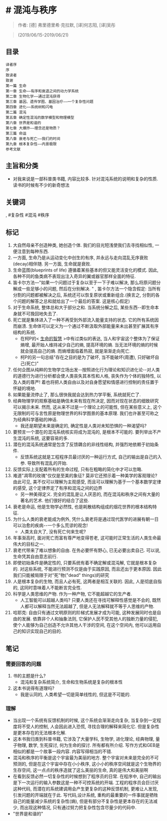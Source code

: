 # # 混沌与秩序

> 作者: [德] 弗里德里希·克拉默, [译]何志阳, [译]吴彤

> (2019/06/15-2019/06/21)

## 目录
```
译者序
序
致读者
致谢
第一篇 生命
第一章 生命——有序和衰退之间的动力学系统
第二章 生物化学——通过混沌获得
第三章 基因、遗传学图、基因治疗——一个复杂性问题
第四章 进化——系统树和闪电
第二篇 混沌
第五章 确定性混沌的数学模型和物理模型
第六章 世界是和谐的
第七章 大爆炸——理念还是物质？
第三篇 命运
第八章 衰老与死亡——我们的时间
第九章 根本复杂性——内禀极限
参考文献
```

## 主旨和分类

* 对我来说是一部科普类书籍, 内容比较多. 针对混沌系统的说明和复杂的性质. 读书的时候有不少的新奇想法

## 关键词
, #复杂性 #混沌 #秩序

## 标记

1. 大自然母亲不创造种类, 她创造个体. 我们的目光短浅使我们去寻找相似性, 一便注意到每种东西.
2. 一方面, 生命乃是从运动变化中创生的有序, 并永远与走向混乱无序衰败(decay)相伴随. 另一方面, 生命就是衰败.
3. 生命蓝图(blueprints of life) 遵循着某些基本的但又能灵活变化的模式. 因此, 各种不同的鱼类病不表现出注入奇异的翼或器官那样全面的特征.
4. 笛卡尔方法—"如果一个问题过于复杂以至于一下子难以解决, 那么将原问题分解成一些足够小的问题, 然后在分别解决. " , 笛卡尔方法一个隐含假定: 当所有分割的问题都被解决之后, 系统还可以恢复原状或重新组合.(换言之, 分割的各个问题的解答之总和就给出了一个最后的答案. 这是核心假定)
5. 对于生命系统, 整体总和大于部分之和. 当系统分解之后, 某些东西--即生命本身就不可挽回地失去了.
6. 死亡就是集体进入了一种不再受到外部流入能量支持的状态. 它的所有系统因而崩溃. 生命体可以定义为一个通过不断汲取外部能量来未出甚至扩展其有序结构的系统.
    * 在柯P的< [生命的智慧](https://www.youtube.com/watch?v=N0zhdMwD2Z8&t=800s) >中有过类似的表达, 当人和宇宙这个整体为了保证熵增, 最开始人维持减少自己的熵, 提高环境的熵. 当无法环境的熵的时候就会提高自己的熵. 而熵增面临着热寂, 就是渐渐走向死亡.
    * 柯P的另一句总结"存在之目的是为了破坏, 当不能破坏(周遭), 只好破坏自己(死亡)"
7. 任何企图从纯粹的生物学立场出发--按照进化行为理论和知识进化论--对人类的道德行为进行分析都会使人类丧失其本性和人格, 丧失作为个体的独特性, 以及人类的尊严! 着也将把人类自由以及对自身愿望和情感进行控制的责任置于怀疑的境地.
8. 如果能量流停止了, 那么很快我就会达到热力学平衡, 系统就死亡了.
9. 经典物理学的观察基础是确信未来有现在所决定, 因而对现在状态的细致研究可以揭示未来. 然而, 这从来不过是一个理论上的可能性, 但在某些意义上, 这个无限制的可与言性原是物理世界的科学图景的基本原理. 我们也许甚至可称之为经典科学基础的神话.
    * 我还是期望未来是确定的, 确定性是人类对未知恐惧的一种渴望吗?
10. 要预言一个潜在的混沌系统核实将成为混沌的, 是根本不可能的. 要列举出不产生混沌的系统, 这要容易的多.
11. 潜在的混沌系统通常是包含了反馈耦合的非线性结构, 并强烈地依赖于初始条件.
    * 反馈系统这就是工程程序员最讨厌的一种运行方式, 自己的输出是自己的入参. 导致所有混乱的开始.
12. 反馈实际上支配着所有的生命过程, 只有在粗略的简化中才可以忽略.
13. 难道"凋零的玫瑰"仅仅是至美的象征? 莫非它还预示着一种美学的客观理论? 由此可见, 美不仅可以理解为主观感受, 而且可以理解为基于一个基本数学定律的感受, 这个定律界定了有序和混沌之间的边界
    * 另一种美得定义. 完全的混乱是让人厌恶的, 而在混沌和秩序之间有大量的著名的艺术. 他们很好的结合了这些.
14. 衰老是命运, 他是生物学必然性, 也是耗散结构组成的烟花世界的根本结构特征.
15. 为什么人类的衰老能成为例外, 凭什么衰老将是通过现代医学的进展有朝一日可以治愈的疾病--一个多么荒谬的观念!
    * 人类太自大了, 没有死亡何来生呢?
16. 年事渐高时, 面对死亡而富有尊严地变得苍老, 这可能时正常生活的人类生命最伟大的目标之一.
17. 衰老代带来了难以想象的自由. 在务必要怀有野心, 已无必要出卖自己. 可以说, 生命凭其自由意志前行.
18. 即使初始条件是确定性的, 只要系统有着不确定解或混沌解, 它就是根本复杂的.  对这些系统, 不能进行预测不仅是由于实践原因, 而且还出于更本原因. 因此我们只能被局限于对"死"物("dead" things)的研究
19. 人是根本复杂的生物, 而且人必有死, 这两者是相互关联的. 因此, 人是彻底自指的, 这同时意味着人不能断言完全性.
20. 科学是人类思维的产物. 作为一种产物, 它不能超越它的生产者.
    * 人工智能可以超越人类吗? 只要人类还在寻找可解释性感觉是不会的, 既然人都可以解释当然无法超越了, 但是人无法解释就不等于人思维的产物.
21. 哈耶克:  自由只有通过文明原则的阶梯式发展才成为可能, 这种发展同时也是自由的发展. 依靠非个人和抽象法则, 它保护人民不受其他人的独断力量的侵犯, 使个人能够为自己创造不允许其他人干涉的空间, 在这个空间内, 他可以运用自己的知识实现自己的目的.


## 笔记
### 需要回答的问题
1. 书的主题是什么?
    * 混沌和复杂系统简介, 生命和生物系统是复杂的根本性
3. 这本书说得有道理吗?
    * 我是认同的, 人类希望一切是简单线性的, 但这是不可能的.

### 理解
* 当出现一个系统有反馈机制的时候, 这个系统会渐渐走向复杂, 当复杂到一定程度将不受人的控制, 人会因此进入恐慌, 寻找合理的解释来简化它. 但是复杂性是更本存在的无法根本化解.
* 这本书我归类到科普书籍, 它涉及了大量学科, 生物学, 进化理论, 经典物理, 量子物理, 数学, 生死探讨, 何为生命的探讨. 所有都有所介绍. 写作方式和GEB是相似的都是一个故事一段内容. 内容写得相当的不错.
* 混沌和秩序的平衡是这个宇宙最为美丽的地方. 整个宇宙对未来是完全的不可预测的, 但是在这个宇宙中存在小小秩序, 这小小的秩序空间就是这个生物界的生存空间, 这一点点的秩序造就了这么美丽的生命, 真的是伟大和美丽啊
* 在看到反馈必然一切复杂性的时候想到了程序员的日常. 在程序中, 自己的输出是下一次运行的输入参数这是一种不可控系统的开端. 工程的程序员会巨讨厌这种代码, 而潜在的系统建调用会产生更复杂的这种反馈机制, 更难让人发现, 引发问题的开端就在于此. 写代码,设计系统, 重构的最重要的一件事就是牺牲自己的能量减少系统的复杂性(熵), 但是有部分不复杂性是更本存在的无法减少, 而出现这种情况, 只有通过努力把复杂性包含尽量少的代码中.
* "世界是和谐的"







